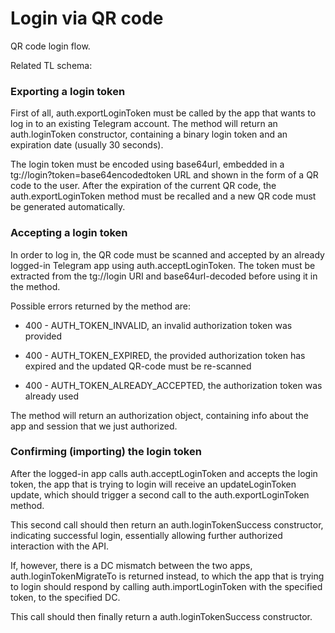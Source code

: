 # Login via QR code

QR code login flow.

Related TL schema:

### Exporting a login token

First of all, auth.exportLoginToken must be called by the app that wants to log in to an existing Telegram account.
The method will return an auth.loginToken constructor, containing a binary login token and an expiration date (usually 30 seconds).

The login token must be encoded using base64url, embedded in a tg://login?token=base64encodedtoken URL and shown in the form of a QR code to the user.
After the expiration of the current QR code, the auth.exportLoginToken method must be recalled and a new QR code must be generated automatically.

### Accepting a login token

In order to log in, the QR code must be scanned and accepted by an already logged-in Telegram app using auth.acceptLoginToken.
The token must be extracted from the tg://login URI and base64url-decoded before using it in the method.

Possible errors returned by the method are:

- 400 - AUTH_TOKEN_INVALID, an invalid authorization token was provided

- 400 - AUTH_TOKEN_EXPIRED, the provided authorization token has expired and the updated QR-code must be re-scanned

- 400 - AUTH_TOKEN_ALREADY_ACCEPTED, the authorization token was already used

The method will return an authorization object, containing info about the app and session that we just authorized.

### Confirming (importing) the login token

After the logged-in app calls auth.acceptLoginToken and accepts the login token, the app that is trying to login will receive an updateLoginToken update, which should trigger a second call to the auth.exportLoginToken method.

This second call should then return an auth.loginTokenSuccess constructor, indicating successful login, essentially allowing further authorized interaction with the API.

If, however, there is a DC mismatch between the two apps, auth.loginTokenMigrateTo is returned instead, to which the app that is trying to login should respond by calling auth.importLoginToken with the specified token, to the specified DC.

This call should then finally return a auth.loginTokenSuccess constructor.

